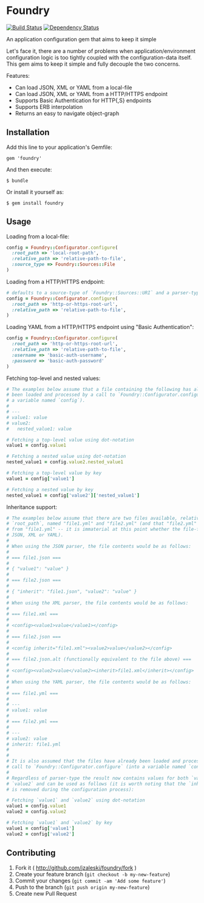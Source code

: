# Foundry

[![Build Status](https://secure.travis-ci.org/jzaleski/foundry.png?branch=master)](http://travis-ci.org/jzaleski/foundry)
[![Dependency Status](https://gemnasium.com/jzaleski/foundry.png)](https://gemnasium.com/jzaleski/foundry)

An application configuration gem that aims to keep it simple

Let's face it, there are a number of problems when application/environment
configuration logic is too tightly coupled with the configuration-data itself.
This gem aims to keep it simple and fully decouple the two concerns.

Features:

* Can load JSON, XML or YAML from a local-file
* Can load JSON, XML or YAML from a HTTP/HTTPS endpoint
* Supports Basic Authentication for HTTP{,S} endpoints
* Supports ERB interpolation
* Returns an easy to navigate object-graph

## Installation

Add this line to your application's Gemfile:

    gem 'foundry'

And then execute:

    $ bundle

Or install it yourself as:

    $ gem install foundry

## Usage

Loading from a local-file:

```ruby
config = Foundry::Configurator.configure(
  :root_path => 'local-root-path',
  :relative_path => 'relative-path-to-file',
  :source_type => Foundry::Sources::File
)
```

Loading from a HTTP/HTTPS endpoint:

```ruby
# defaults to a source-type of `Foundry::Sources::URI` and a parser-type of `Foundry::Parsers::YAML`
config = Foundry::Configurator.configure(
  :root_path => 'http-or-https-root-url',
  :relative_path => 'relative-path-to-file',
)
```

Loading YAML from a HTTP/HTTPS endpoint using "Basic Authentication":

```ruby
config = Foundry::Configurator.configure(
  :root_path => 'http-or-https-root-url',
  :relative_path => 'relative-path-to-file',
  :username => 'basic-auth-username',
  :password => 'basic-auth-password'
)
```

Fetching top-level and nested values:

```ruby
# The examples below assume that a file containing the following has already
# been loaded and processed by a call to `Foundry::Configurator.configure` (into
# a variable named `config`).
#
# ---
# value1: value
# value2:
#   nested_value1: value

# Fetching a top-level value using dot-notation
value1 = config.value1

# Fetching a nested value using dot-notation
nested_value1 = config.value2.nested_value1

# Fetching a top-level value by key
value1 = config['value1']

# Fetching a nested value by key
nested_value1 = config['value2']['nested_value1']
```

Inheritance support:

```ruby
# The examples below assume that there are two files available, relative to the
# `root_path`, named "file1.yml" and "file2.yml" (and that "file2.yml" inherits
# from "file1.yml" -- it is immaterial at this point whether the file-format is
# JSON, XML or YAML).
#
# When using the JSON parser, the file contents would be as follows:
#
# === file1.json ===
#
# { "value1": "value" }
#
# === file2.json ===
#
# { "inherit": "file1.json", "value2": "value" }
#
# When using the XML parser, the file contents would be as follows:
#
# === file1.xml ===
#
# <config><value1>value</value1></config>
#
# === file2.json ===
#
# <config inherit="file1.xml"><value2>value</value2></config>
#
# === file2.json.alt (functionally equivalent to the file above) ===
#
# <config><value2>value</value2><inherit>file1.xml</inherit></config>
#
# When using the YAML parser, the file contents would be as follows:
#
# === file1.yml ===
#
# ---
# value1: value
#
# === file2.yml ===
#
# ---
# value2: value
# inherit: file1.yml
#
#
# It is also assumed that the files have already been loaded and processed by a
# call to `Foundry::Configurator.configure` (into a variable named `config`).
#
# Regardless of parser-type the result now contains values for both `value1` and
# `value2` and can be used as follows (it is worth noting that the `inherit` key
# is removed during the configuration process):

# Fetching `value1` and `value2` using dot-notation
value1 = config.value1
value2 = config.value2

# Fetching `value1` and `value2` by key
value1 = config['value1']
value2 = config['value2']
```

## Contributing

1. Fork it ( http://github.com/jzaleski/foundry/fork )
2. Create your feature branch (`git checkout -b my-new-feature`)
3. Commit your changes (`git commit -am 'Add some feature'`)
4. Push to the branch (`git push origin my-new-feature`)
5. Create new Pull Request
